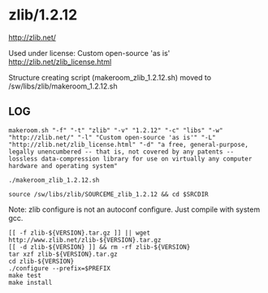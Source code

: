 zlib/1.2.12
===========

<http://zlib.net/>

Used under license:
Custom open-source 'as is'
<http://zlib.net/zlib_license.html>

Structure creating script (makeroom_zlib_1.2.12.sh) moved to /sw/libs/zlib/makeroom_1.2.12.sh

LOG
---

    makeroom.sh "-f" "-t" "zlib" "-v" "1.2.12" "-c" "libs" "-w" "http://zlib.net/" "-l" "Custom open-source 'as is'" "-L" "http://zlib.net/zlib_license.html" "-d" "a free, general-purpose, legally unencumbered -- that is, not covered by any patents -- lossless data-compression library for use on virtually any computer hardware and operating system"

    ./makeroom_zlib_1.2.12.sh

    source /sw/libs/zlib/SOURCEME_zlib_1.2.12 && cd $SRCDIR

Note: zlib configure is not an autoconf configure.  Just compile with system gcc.

    [[ -f zlib-${VERSION}.tar.gz ]] || wget http://www.zlib.net/zlib-${VERSION}.tar.gz
    [[ -d zlib-${VERSION} ]] && rm -rf zlib-${VERSION}
    tar xzf zlib-${VERSION}.tar.gz 
    cd zlib-${VERSION}
    ./configure --prefix=$PREFIX
    make test
    make install

